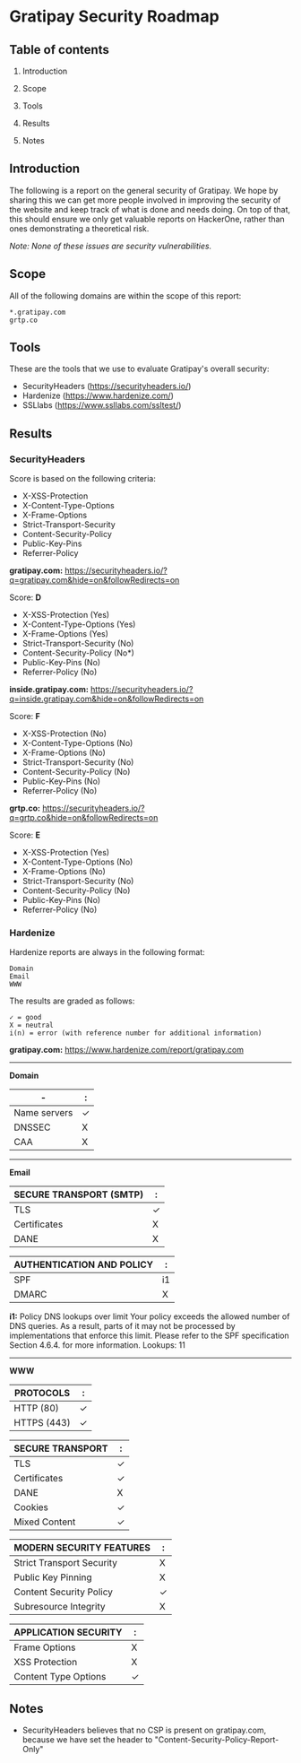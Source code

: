 # Gratipay Security Roadmap

## Table of contents

1) Introduction

2) Scope

3) Tools

4) Results

5) Notes

## Introduction

The following is a report on the general security of Gratipay. We hope by sharing this we can get more people involved in improving the security of the website and keep track of what is done and needs doing. On top of that, this should ensure we only get valuable reports on HackerOne, rather than ones demonstrating a theoretical risk.

_Note: None of these issues are security vulnerabilities._

## Scope

All of the following domains are within the scope of this report:
   
    *.gratipay.com
    grtp.co

## Tools

These are the tools that we use to evaluate Gratipay's overall security:
    
- SecurityHeaders (https://securityheaders.io/)
- Hardenize (https://www.hardenize.com/)
- SSLlabs (https://www.ssllabs.com/ssltest/)
    
## Results

### SecurityHeaders

Score is based on the following criteria:
    
- X-XSS-Protection
- X-Content-Type-Options
- X-Frame-Options
- Strict-Transport-Security
- Content-Security-Policy
- Public-Key-Pins
- Referrer-Policy

**gratipay.com:** https://securityheaders.io/?q=gratipay.com&hide=on&followRedirects=on

Score: **D**

- X-XSS-Protection (Yes)
- X-Content-Type-Options (Yes)
- X-Frame-Options (Yes)
- Strict-Transport-Security (No)
- Content-Security-Policy (No*)
- Public-Key-Pins (No)
- Referrer-Policy (No)

**inside.gratipay.com:** https://securityheaders.io/?q=inside.gratipay.com&hide=on&followRedirects=on

Score: **F**

- X-XSS-Protection (No)
- X-Content-Type-Options (No)
- X-Frame-Options (No)
- Strict-Transport-Security (No)
- Content-Security-Policy (No)
- Public-Key-Pins (No)
- Referrer-Policy (No)

**grtp.co:** https://securityheaders.io/?q=grtp.co&hide=on&followRedirects=on

Score: **E**

- X-XSS-Protection (Yes)
- X-Content-Type-Options (No)
- X-Frame-Options (No)
- Strict-Transport-Security (No)
- Content-Security-Policy (No)
- Public-Key-Pins (No)
- Referrer-Policy (No)

### Hardenize

Hardenize reports are always in the following format:
    
    Domain
    Email
    WWW
    
The results are graded as follows:

	✓ = good
	X = neutral
	i(n) = error (with reference number for additional information)

**gratipay.com:** https://www.hardenize.com/report/gratipay.com

---

**Domain**

| -            | : |
|--------------|---|
| Name servers | ✓ |
| DNSSEC       | X |
| CAA          | X |

---

**Email**

| SECURE TRANSPORT (SMTP)| : |
|------------------------|---|
| TLS                    | ✓ |
| Certificates           | X |
| DANE                   | X |

| AUTHENTICATION AND POLICY | : |
|---------------------------|---|
| SPF                       | i1 |
| DMARC                     | X |

**i1:** Policy DNS lookups over limit
Your policy exceeds the allowed number of DNS queries. As a result, parts of it may not be processed by implementations that enforce this limit. Please refer to the SPF specification Section 4.6.4. for more information. Lookups: 11

---

**WWW**

| PROTOCOLS   | : |
|-------------|---|
| HTTP (80)   | ✓ |
| HTTPS (443) | ✓ |

| SECURE TRANSPORT | : |
|------------------|---|
| TLS              | ✓ |
| Certificates     | ✓ |
| DANE             | X |
| Cookies          | ✓ |
| Mixed Content    | ✓ |

| MODERN SECURITY FEATURES  | : |
|---------------------------|---|
| Strict Transport Security | X |
| Public Key Pinning        | X |
| Content Security Policy   | ✓ |
| Subresource Integrity     | X |

| APPLICATION SECURITY  | : |
|---------------------------|---|
| Frame Options | X |
| XSS Protection        | X |
| Content Type Options   | ✓ |

## Notes

* SecurityHeaders believes that no CSP is present on gratipay.com, because we have set the header to "Content-Security-Policy-Report-Only"